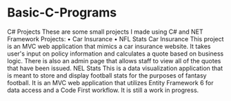 # Basic-C-Programs

C# Projects
These are some small projects I made using C# and NET Framework
Projects:
• Car Insurance
• NFL Stats
Car Insurance
This project is an MVC web application that mimics a car insurance website. It takes user's input
on policy information and calculates a quote based on business logic. There is also an admin
page that allows staff to view all of the quotes that have been issued.
NEL Stats
This is a data visualization application that is meant to store and display football stats for the
purposes of fantasy football. It is an MVC web application that utilizes Entity Framework 6 for
data access and a Code First workflow. It is still a work in progress.
